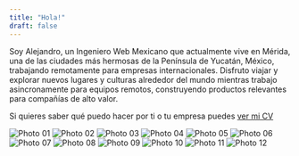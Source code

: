 ```yaml
---
title: "Hola!"
draft: false
---
```



Soy Alejandro, un Ingeniero Web Mexicano que actualmente vive en Mérida, una de las ciudades más hermosas de la Península de Yucatán, México, trabajando remotamente para empresas internacionales.
Disfruto viajar y explorar nuevos lugares y culturas alrededor del mundo mientras trabajo asincronamente para equipos remotos, construyendo productos relevantes para compañías de alto valor.

Si quieres saber qué puedo hacer por ti o tu empresa puedes [ver mi CV](/about/es)

![Photo 01](/images/photo01.jpg#thumb)
![Photo 02](/images/photo02.jpg#thumb)
![Photo 03](/images/photo03.jpg#thumb)
![Photo 04](/images/photo04.jpg#thumb)
![Photo 05](/images/photo05.jpg#thumb)
![Photo 06](/images/photo06.jpg#thumb)
![Photo 07](/images/photo07.jpg#thumb)
![Photo 08](/images/photo08.jpg#thumb)
![Photo 09](/images/photo09.jpg#thumb)
![Photo 10](/images/photo10.jpg#thumb)
![Photo 11](/images/photo11.jpg#thumb)
![Photo 12](/images/photo12.jpg#thumb)